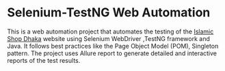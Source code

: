 # Selenium-TestNG Web Automation

This is a web automation project that automates the testing of the <a href="https://islamicshopdk.com">Islamic Shop Dhaka</a> website using Selenium WebDriver ,TestNG framework and Java. It follows best practices like the Page Object Model (POM), Singleton pattern. The project uses Allure report to generate detailed and interactive reports of the test results.
